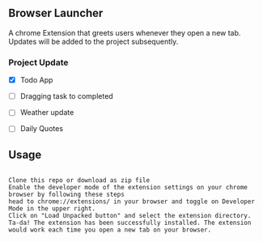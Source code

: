## Browser Launcher

A chrome Extension that greets users whenever they open a new tab. Updates will be added to the project subsequently.

### Project Update
- [x] Todo App
- [ ] Dragging task to completed
- [ ] Weather update
- [ ] Daily Quotes


## Usage
``` Still in test mode before publishing on Chrome store

Clone this repo or download as zip file
Enable the developer mode of the extension settings on your chrome browser by following these steps
head to chrome://extensions/ in your browser and toggle on Developer Mode in the upper right.
Click on "Load Unpacked button" and select the extension directory.
Ta-da! The extension has been successfully installed. The extension would work each time you open a new tab on your browser.

